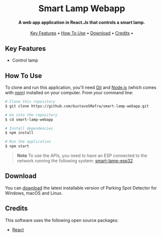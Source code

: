 
<h1 align="center">
  Smart Lamp Webapp
</h1>

<h4 align="center">A web app application in React.Js that controls a smart lamp.</h4>

<p align="center">
  <a href="#key-features">Key Features</a> •
  <a href="#how-to-use">How To Use</a> •
  <a href="#download">Download</a> •
  <a href="#credits">Credits</a> •
</p>



## Key Features

* Control lamp

## How To Use

To clone and run this application, you'll need [Git](https://git-scm.com) and [Node.js](https://nodejs.org/en/download/) (which comes with [npm](http://npmjs.com)) installed on your computer. From your command line:

```bash
# Clone this repository
$ git clone https://github.com/GustavoSMafra/smart-lamp-webapp.git

# Go into the repository
$ cd smart-lamp-webapp

# Install dependencies
$ npm install

# Run the application
$ npm start
```

> **Note**
> To use the APIs, you need to have an ESP connected to the network running the following system: [smart-lamp-esp32](https://github.com/GustavoSMafra/smart-lamp-esp32).


## Download

You can [download](https://github.com/GustavoSMafra/smart-lamp-webapp.git) the latest installable version of Parking Spot Detector for Windows, macOS and Linux.

## Credits

This software uses the following open source packages:

- [React]([https://docs.python.org/3/library/urllib.html](https://react.dev/))
